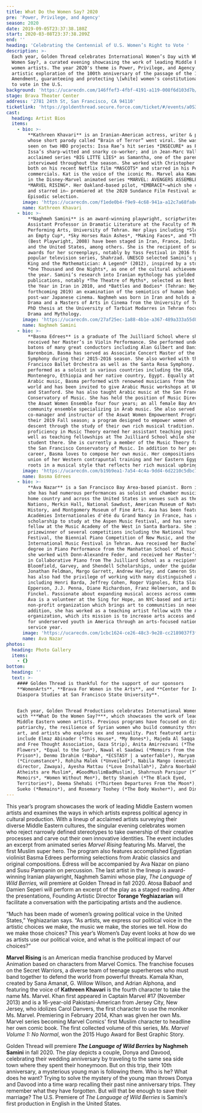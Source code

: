 ```yaml
---
title: What Do the Women Say? 2020
pre: 'Power, Privilege, and Agency'
season: 2020
date: 2019-09-05T23:37:38.180Z
start: 2020-03-08T23:37:38.209Z
end: ''
heading: 'Celebrating the Centennial of U.S. Women’s Right to Vote '
description: >-
  Each year, Golden Thread celebrates International Women’s Day with What Do the
  Women Say?, a curated evening showcasing the work of leading Middle Eastern
  women artists. The year 2020's theme is Power, Privilege, and Agency: an
  artistic exploration of the 100th anniversary of the passage of the 19th
  Amendment, guaranteeing and protecting \[white] women's constitutional right
  to vote in the U.S.
background: 'https://ucarecdn.com/146ffef3-4fbf-4191-a119-008f6d103d7b/'
stage: Brava Theater Center
address: '2781 24th St, San Francisco, CA 94110'
ticketlink: 'https://goldenthread.secure.force.com/ticket/#/events/a0S3Z000006gay1UAA'
cast:
  heading: Artist Bios
  items:
    - bio: >-
        **Kathreen Khavari** is an Iranian-American actress, writer & producer
        whose short parody called “Brain of Terror” went viral. She was recently
        seen on two HBO projects: Issa Rae’s hit series *INSECURE* as Patricia,
        Issa’s sharp-witted and snarky co-worker; and in Jean-Marc Valle’s
        acclaimed series *BIG LITTE LIES* as Samantha, one of the parents
        interviewed throughout the season. She worked with Christopher Guest
        both on his recent Netflix film *MASCOTS* and starred in his PetSmart
        commercials. Kat is the voice of the iconic Ms. Marvel aka Kamala Khan,
        in the Disney-Marvel animated series *MARVEL: AVENGERS ASSEMBLE* and
        *MARVEL RISING*. Her Oakland-based pilot, *EMBRACE*—which she co-wrote
        and starred in— premiered at the 2020 Sundance Film Festival as an Indie
        Episodic selection.
      image: 'https://ucarecdn.com/f1ede0b4-f9e9-4c68-941a-a12c7a68fa8e/'
      name: Kathreen Khavari
    - bio: >-
        **Naghmeh Samini** is an award-winning playwright, scriptwriter and
        Assistant Professor in Dramatic Literature at the Faculty of Music and
        Performing Arts, University of Tehran. Her plays including *Sleeping in
        an Empty Cup*, *Sky Horses Rain Ashes*, *Making Faces*, and *The Home*
        (Best Playwright, 2008) have been staged in Iran, France, India, Canada,
        and the United States, among others. She is the recipient of several
        awards for her screenplays, notably by Yass Festival in 2016 for the
        popular television series, Shahrzad. UNESCO selected Samini’s play *The
        King and the Mathematician: A Legend* (2012), inspired by a story in the
        *One Thousand and One Nights*, as one of the cultural achievements of
        the year. Samini’s research into Iranian mythology has yielded several
        publications, notably *The Theatre of Myths*, selected as Best Book of
        the Year in Iran in 2010, and *Battles and Bodies* (Tehran: Ney,
        forthcoming 2019) an examination of the semiotics of human body in
        post-war Japanese cinema. Naghmeh was born in Iran and holds a BA in
        Drama and a Masters of Arts in Cinema from the University of Tehran. Her
        PhD thesis at the University of Tarbiat Modarres in Tehran focused on
        Drama and Mythology.
      image: 'https://ucarecdn.com/27af25ec-1a88-4b1e-a367-489a333a55d8/'
      name: Naghmeh Samini
    - bio: >-
        **Basma Edrees** is a graduate of The Juilliard School where she
        received her Master’s in Violin Performance. She performed under the
        batons of many great conductors including Alan Gilbert and Daniel
        Barenboim. Basma has served as Associate Concert Master of the Oakland
        Symphony during their 2015-2016 season. She also worked with the San
        Francisco Ballet Orchestra as well as the Santa Rosa Symphony. Basma has
        performed as a soloist in various countries including the USA,
        Montenegro, Ethiopia and her native country, Egypt. Equally at home with
        Arabic music, Basma performed with renowned musicians from the Arab
        world and has been invited to give Arabic Music workshops at UC Berkeley
        and Stanford. She has also taught Arabic music at the San Francisco
        Conservatory of Music. She has held the position of Music Director of
        the Aswat Women Ensemble four four years; an all female Bay Area
        community ensemble specializing in Arab music. She also served as the
        co-manager and instructor of the Aswat Women Empowerment Program during
        their 2019 Fall season; a program designed to empower women of Arab
        descent through the study of their own rich musical tradition. Basma’s
        proficiency in Music Theory earned her assistant teaching positions as
        well as teaching fellowships at The Juilliard School while she was a
        student there. She is currently a member of the Music Theory faculty at
        the San Francisco Conservatory of Music. In addition to her performance
        career, Basma loves to compose her own music. Her compositions reflect a
        union of her Western contrapuntal training and her Eastern Egyptian
        roots in a musical style that reflects her rich musical upbringing."
      image: 'https://ucarecdn.com/b19b9ea1-7a54-4c4a-9dd4-6d2210c5dbc7/'
      name: Basma Edrees
    - bio: >-
        **Ava Nazar** is a San Francisco Bay Area-based pianist. Born in Iran,
        she has had numerous performances as soloist and chamber musician in her
        home country and across the United States in venues such as the United
        Nations, Merkin Hall, National Sawdust, American Museum of Natural
        History, and Montgomery Museum of Fine Arts. Ava has been featured at
        Académies Internationales d'été du Grand Nancy in France, has received
        scholarship to study at the Aspen Music Festival, and has served as a
        fellow at the Music Academy of the West in Santa Barbara. She is a
        prizewinner of several competitions including the National Youth Music
        Festival, the Biennial Piano Competition of New Music, and the Fajr
        International Music Festival in Tehran. Ava received her Bachelor’s
        degree in Piano Performance from the Manhattan School of Music, where
        she worked with Donn-Alexandre Feder, and received her Master’s degree
        in Collaborative Piano from The Juilliard School as a recipient of the
        Bloomfield, Garvey, and Shendell Scholarships, under the guidance of
        Jonathan Feldman, Margo Garrett, Andrew Harley, and Cameron Stowe. She
        has also had the privilege of working with many distinguished artists
        including Henri Barda, Jeffrey Cohen, Roger Vignoles, Rita Sloan, Anne
        Epperson, J.J. Penna, Diane Richardson, Franz Helmerson, and David
        Finckel. Passionate about expanding musical access across communities,
        Ava is a volunteer at the Sing for Hope, an NYC-based and artist-powered
        non-profit organization which brings art to communities in need. In
        addition, she has worked as a teaching artist fellow with the ArtistYear
        organization, which its mission is to increase arts access and education
        for underserved youth in America through an arts-focused national
        service year.
      image: 'https://ucarecdn.com/1cbc1624-ce26-48c3-9e28-cc2189037f3f/'
      name: Ava Nazar
photos:
  heading: Photo Gallery
  items:
    - {}
bottom:
  heading: ''
  text: >-
    #### Golden Thread is thankful for the support of our sponsors
    **WomenArts**, **Brava For Women in the Arts**, and **Center for Iranian
    Diaspora Studies at San Francisco State University**.


    Each year, Golden Thread Productions celebrates International Women’s Day
    with ***What Do the Women Say?***, which showcases the work of leading
    Middle Eastern women artists. Previous programs have focused on dismantling
    patriarchy, the resilience of Syrian women who build community through their
    art, and artists who explore sex and sexuality. Past featured artists
    include Elmaz Abinader (*This House*, *My Bones*), Majeda Al Saqqa (Culture
    and Free Thought Association, Gaza Strip), Anita Amirrezvani (*The Blood of
    Flowers*, *Equal to the Sun*), Nawal el Saadawi (*Memoirs from the Women’s
    Prison*), Denmo Ibrahim (*Baba*, *ECSTASY | a waterfable*), Maryam Keshavarz
    (*Circumstance*), Rohiha Malek (*Unveiled*), Nabila Mango (executive
    director, Zawaya), Ayesha Mattau (*Love Inshallah*), Zahra Noorbakhsh (*All
    Atheists are Muslim*, #GoodMuslimBadMuslim), Shahrnush Parsipur (*The Prison
    Memoirs*, *Women Without Men*), Betty Shamieh (*The Black Eyed,
    Territories*), Deema Shehabi (*Thirteen Departures From the Moon*), Seema
    Sueko (*Remains*), and Rosemary Toohey (*The Body Washer*), and Dina Zarif.
---
```

This year’s program showcases the work of leading Middle Eastern women artists and examines the ways in which artists express political agency in cultural production. With a lineup of acclaimed artists surveying their diverse Middle Eastern cultures, the singular evening celebrates women who reject narrowly defined stereotypes to take ownership of their creative processes and carve out their own innovative identities. The event includes an excerpt from animated series *Marvel Rising* featuring Ms. Marvel, the first Muslim super hero. The program also features accomplished Egyptian violinist Basma Edrees performing selections from Arabic classics and original compositions. Edress will be accompanied by Ava Nazar on piano and Susu Pampanin on percussion. The last artist in the lineup is award-winning Iranian playwright, Naghmeh Samini whose play, *The Language of Wild Berries,* will premiere at Golden Thread in fall 2020. Atosa Babaof and Damien Seperi will perform an excerpt of the play as a staged reading. After the presentations, Founding Artistic Director **Torange Yeghiazarian** will facilitate a conversation with the participating artists and the audience.

“Much has been made of women’s growing political voice in the United States,” Yeghiazarian says. “As artists, we express our political voice in the artistic choices we make, the music we make, the stories we tell. How do we make those choices? This year’s Women’s Day event looks at how do we as artists use our political voice, and what is the political impact of our choices?”

**Marvel Rising** is an American media franchise produced by Marvel Animation based on characters from Marvel Comics. The franchise focuses on the Secret Warriors, a diverse team of teenage superheroes who must band together to defend the world from powerful threats. Kamala Khan, created by Sana Amanat, G. Willow Wilson, and Adrian Alphona, and featuring the voice of **Kathreen Khavari** is the fourth character to take the name Ms. Marvel. Khan first appeared in Captain Marvel #17 (November 2013) and is a 16-year-old Pakistani-American from Jersey City, New Jersey, who idolizes Carol Danvers, the first character to use the moniker Ms. Marvel. Premiering in February 2014, Khan was given her own Ms. Marvel series becoming Marvel Comics' first Muslim character to headline her own comic book. The first collected volume of this series, *Ms. Marvel Volume 1: No Normal*, won the 2015 Hugo Award for Best Graphic Story.

Golden Thread will premiere ***The Language of Wild Berries* by Naghmeh Samini** in fall 2020. The play depicts a couple, Donya and Davood, celebrating their wedding anniversary by traveling to the same sea side town where they spent their honeymoon. But on this trip, their 10th anniversary, a mysterious young man is following them. Who is he? What does he want? Trying to solve the mystery of the young man throws Donya and Davood into a time warp recalling their past nine anniversary trips. They remember what they have forgotten. But will that be enough to save their marriage? The U.S. Premiere of *The Language of Wild Berries* is Samini’s first production in English in the United States.
